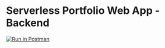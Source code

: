 # Serverless Portfolio Web App - Backend

[![Run in Postman](https://run.pstmn.io/button.svg)](https://god.gw.postman.com/run-collection/:c1d3bd9e8b0a0d524651)